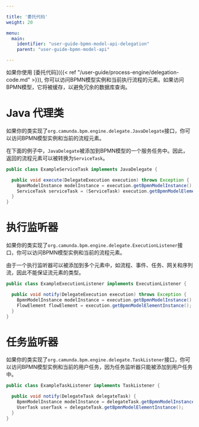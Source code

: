 ```yaml
---

title: '委托代码'
weight: 20

menu:
  main:
    identifier: "user-guide-bpmn-model-api-delegation"
    parent: "user-guide-bpmn-model-api"

---
```



如果你使用 [委托代码]({{< ref "/user-guide/process-engine/delegation-code.md" >}}), 你可以访问BPMN模型实例和当前执行流程的元素。如果访问BPMN模型，它将被缓存，以避免冗余的数据库查询。

# Java 代理类

如果你的类实现了`org.camunda.bpm.engine.delegate.JavaDelegate`接口，你可以访问BPMN模型实例和当前的流程元素。

在下面的例子中，`JavaDelegate`被添加到BPMN模型的一个服务任务中。因此，返回的流程元素可以被转换为`ServiceTask`。

```java
public class ExampleServiceTask implements JavaDelegate {

  public void execute(DelegateExecution execution) throws Exception {
    BpmnModelInstance modelInstance = execution.getBpmnModelInstance();
    ServiceTask serviceTask = (ServiceTask) execution.getBpmnModelElementInstance();
  }
}
```

# 执行监听器

如果你的类实现了`org.camunda.bpm.engine.delegate.ExecutionListener`接口，你可以访问BPMN模型实例和当前的流程元素。

由于一个执行监听器可以被添加到多个元素中，如流程、事件、任务、网关和序列流，因此不能保证流元素的类型。

```java
public class ExampleExecutionListener implements ExecutionListener {

  public void notify(DelegateExecution execution) throws Exception {
    BpmnModelInstance modelInstance = execution.getBpmnModelInstance();
    FlowElement flowElement = execution.getBpmnModelElementInstance();
  }
}
```

# 任务监听器

如果你的类实现了`org.camunda.bpm.engine.delegate.TaskListener`接口，你可以访问BPMN模型实例和当前的用户任务，因为任务监听器只能被添加到用户任务中。

```java
public class ExampleTaskListener implements TaskListener {

  public void notify(DelegateTask delegateTask) {
    BpmnModelInstance modelInstance = delegateTask.getBpmnModelInstance();
    UserTask userTask = delegateTask.getBpmnModelElementInstance();
  }
}
```
